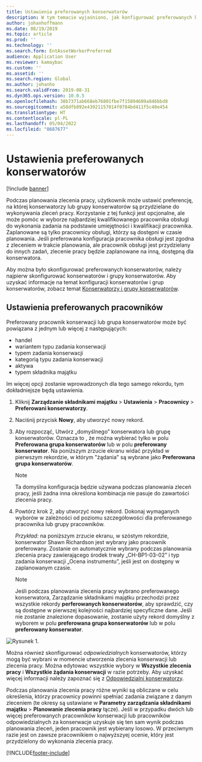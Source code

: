 ```yaml
---
title: Ustawienia preferowanych konserwatorów
description: W tym temacie wyjaśniono, jak konfigurować preferowanych konserwatorów w module Zarządzanie składnikami majątku.
author: johanhoffmann
ms.date: 08/19/2019
ms.topic: article
ms.prod: ''
ms.technology: ''
ms.search.form: EntAssetWorkerPreferred
audience: Application User
ms.reviewer: kamaybac
ms.custom: ''
ms.assetid: ''
ms.search.region: Global
ms.author: johanho
ms.search.validFrom: 2019-08-31
ms.dyn365.ops.version: 10.0.5
ms.openlocfilehash: 38b7371ab668eb76801fbe7f15894609a846bbd8
ms.sourcegitcommit: a58dfb892e43921157014f0784bd411f5c40e454
ms.translationtype: HT
ms.contentlocale: pl-PL
ms.lasthandoff: 05/04/2022
ms.locfileid: "8687677"
---
```

# <a name="set-up-preferred-maintenance-workers"></a>Ustawienia preferowanych konserwatorów

[!include [banner](../../includes/banner.md)]

Podczas planowania zlecenia pracy, użytkownik może ustawić preferencję, na której konserwatorzy lub grupy konserwatorów są przydzielane do wykonywania zleceń pracy. Korzystanie z tej funkcji jest opcjonalne, ale może pomóc w wyborze najbardziej kwalifikowanego pracownika obsługi do wykonania zadania na podstawie umiejętności i kwalifikacji pracownika. Zaplanowane są tylko pracownicy obsługi, którzy są dostępni w czasie planowania. Jeśli preferowana konfiguracja pracownika obsługi jest zgodna z zleceniem w trakcie planowania, ale pracownik obsługi jest przydzielany do innych zadań, zlecenie pracy będzie zaplanowane na inną, dostępną dla konserwatora.

Aby można było skonfigurować preferowanych konserwatorów, należy najpierw skonfigurować konserwatorów i grupy konserwatorów. Aby uzyskać informacje na temat konfiguracji konserwatorów i grup konserwatorów, zobacz temat [Konserwatorzy i grupy konserwatorów](../setup-for-objects/workers-and-worker-groups.md).

## <a name="set-up-preferred-workers"></a>Ustawienia preferowanych pracowników

Preferowany pracownik konserwacji lub grupa konserwatorów może być powiązana z jednym lub więcej z następujących:

- handel  
- wariantem typu zadania konserwacji  
- typem zadania konserwacji  
- kategorią typu zadania konserwacji  
- aktywa  
- typem składnika majątku  

Im więcej opcji zostanie wprowadzonych dla tego samego rekordu, tym dokładniejsze będą ustawienia.

1. Kliknij **Zarządzanie składnikami majątku** > **Ustawienia** > **Pracownicy** > **Preferowani konserwatorzy**.

2. Naciśnij przycisk **Nowy**, aby utworzyć nowy rekord.

3. Aby rozpocząć, Utwórz „domyślnego” konserwatora lub grupę konserwatorów. Oznacza to , że można wybierać tylko w polu **Preferowana grupa konserwatorów** lub w polu **preferowany konserwator**. Na poniższym zrzucie ekranu widać przykład w pierwszym rekordzie, w którym "żądania" są wybrane jako **Preferowana grupa konserwatorów**.

    > [!NOTE]
    > Ta domyślna konfiguracja będzie używana podczas planowania zleceń pracy, jeśli żadna inna określona kombinacja nie pasuje do zawartości zlecenia pracy.

4. Powtórz krok 2, aby utworzyć nowy rekord. Dokonaj wymaganych wyborów w zależności od poziomu szczegółowości dla preferowanego pracownika lub grupy pracowników. 

    *Przykład:* na poniższym zrzucie ekranu, w szóstym rekordzie, konserwator Shawn Richardson jest wybrany jako pracownik preferowany. Zostanie on automatycznie wybrany podczas planowania zlecenia pracy zawierającego środek trwały „CH-BP1-03-02” i typ zadania konserwacji „Ocena instrumentu”, jeśli jest on dostępny w zaplanowanym czasie.

    > [!NOTE]
    > Jeśli podczas planowania zlecenia pracy wybrano preferowanego konserwatora, Zarządzanie składnikami majątku przechodzi przez wszystkie rekordy **perferowanych konserwatorów**, aby sprawdzić, czy są dostępne w pierwszej kolejności najbardziej specyficzne dane. Jeśli nie zostanie znalezione dopasowanie, zostanie użyty rekord domyślny z wyborem w polu **preferowana grupa konserwatorów** lub w polu **preferowany konserwator**.

![Rysunek 1.](media/02-work-order-scheduling.png)

Można również skonfigurować *odpowiedzialnych* konserwatorów, którzy mogą być wybrani w momencie utworzenia zlecenia konserwacji lub zlecenia pracy. Można edytowac wszystkie wybory w **Wszystkie zlecenia pracy** i **Wszystkie żądania konserwacji** w razie potrzeby. Aby uzyskać więcej informacji należy zapoznać się z [Odpowiedzialni konserwatorzy](../setup-for-maintenance-requests/responsible-workers.md).

Podczas planowania zlecenia pracy różne wyniki są obliczane w celu określenia, którzy pracownicy powinni spełniać zadania związane z danym zleceniem (te okresy są ustawiane w **Parametry zarządzania składnikami majątku** > **Planowanie zlecenia pracy** łącze). Jeśli w przypadku dwóch lub więcej preferowanych pracowników konserwacji lub pracowników odpowiedzialnych za konserwacje uzyskuje się ten sam wynik podczas planowania zleceń, jeden pracownik jest wybierany losowo. W przeciwnym razie jest on zawsze pracownikiem o najwyższyej ocenie, który jest przydzielony do wykonania zlecenia pracy.



[!INCLUDE[footer-include](../../../includes/footer-banner.md)]